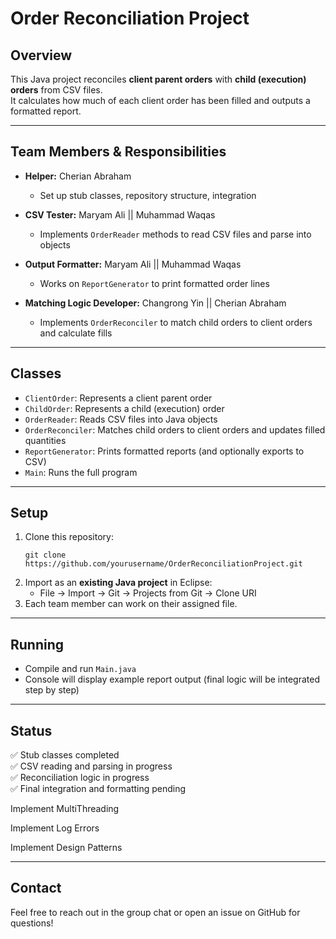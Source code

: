 # Order Reconciliation Project

## Overview

This Java project reconciles **client parent orders** with **child (execution) orders** from CSV files.  
It calculates how much of each client order has been filled and outputs a formatted report.

---

## Team Members & Responsibilities

- **Helper:** Cherian Abraham
  - Set up stub classes, repository structure, integration

- **CSV Tester:** Maryam Ali || Muhammad Waqas
  - Implements `OrderReader` methods to read CSV files and parse into objects

- **Output Formatter:** Maryam Ali || Muhammad Waqas
  - Works on `ReportGenerator` to print formatted order lines

- **Matching Logic Developer:** Changrong Yin || Cherian Abraham
  - Implements `OrderReconciler` to match child orders to client orders and calculate fills

---

## Classes

- `ClientOrder`: Represents a client parent order
- `ChildOrder`: Represents a child (execution) order
- `OrderReader`: Reads CSV files into Java objects
- `OrderReconciler`: Matches child orders to client orders and updates filled quantities
- `ReportGenerator`: Prints formatted reports (and optionally exports to CSV)
- `Main`: Runs the full program

---

## Setup

1. Clone this repository:
    ```
    git clone https://github.com/yourusername/OrderReconciliationProject.git
    ```
2. Import as an **existing Java project** in Eclipse:
    - File → Import → Git → Projects from Git → Clone URI
3. Each team member can work on their assigned file.

---

## Running

- Compile and run `Main.java`
- Console will display example report output (final logic will be integrated step by step)

---

## Status

✅ Stub classes completed  
✅ CSV reading and parsing in progress  
✅ Reconciliation logic in progress  
✅ Final integration and formatting pending

   Implement MultiThreading
   
   Implement Log Errors
   
   Implement Design Patterns

---

## Contact

Feel free to reach out in the group chat or open an issue on GitHub for questions!
